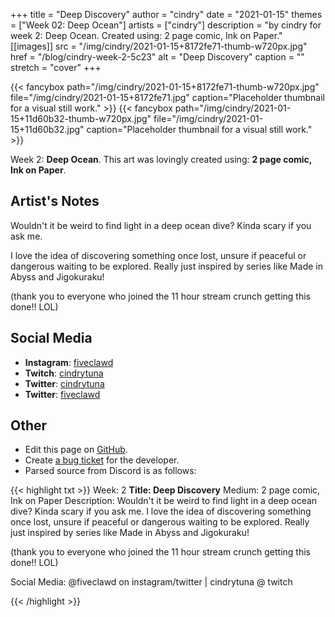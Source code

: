 +++
title =       "Deep Discovery"
author =      "cindry"
date =        "2021-01-15"
themes =      ["Week 02: Deep Ocean"]
artists =     ["cindry"]
description = "by cindry for week 2: Deep Ocean. Created using: 2 page comic, Ink on Paper."
[[images]]
      src = "/img/cindry/2021-01-15+8172fe71-thumb-w720px.jpg"
      href = "/blog/cindry-week-2-5c23"
      alt = "Deep Discovery"
      caption = ""
      stretch = "cover"
+++

{{< fancybox path="/img/cindry/2021-01-15+8172fe71-thumb-w720px.jpg" file="/img/cindry/2021-01-15+8172fe71.jpg" caption="Placeholder thumbnail for a visual still work." >}}
{{< fancybox path="/img/cindry/2021-01-15+11d60b32-thumb-w720px.jpg" file="/img/cindry/2021-01-15+11d60b32.jpg" caption="Placeholder thumbnail for a visual still work." >}}


Week 2: **Deep Ocean**. This art was lovingly created using: **2 page comic, Ink on Paper**.

## Artist's Notes

Wouldn't it be weird to find light in a deep ocean dive? Kinda scary if you ask me.

I love the idea of discovering something once lost, unsure if peaceful or dangerous waiting to be explored. 
Really just inspired by series like Made in Abyss and Jigokuraku!

(thank you to everyone who joined the 11 hour stream crunch getting this done!! LOL)

## Social Media

- **Instagram**: <a href='https://instagram.com/fiveclawd' target='_blank'>fiveclawd</a>
- **Twitch**: <a href='https://twitch.tv/cindrytuna' target='_blank'>cindrytuna</a>
- **Twitter**: <a href='https://twitter.com/cindrytuna' target='_blank'>cindrytuna</a>
- **Twitter**: <a href='https://twitter.com/fiveclawd' target='_blank'>fiveclawd</a>

## Other

- Edit this page on [GitHub](https://github.com/teaminkling/web-refresh/edit/main/content/blog/cindry-week-2-5c23.md).
- Create [a bug ticket](https://github.com/teaminkling/web-refresh/issues/new?assignees=&labels=bug&template=problem-report.md&title=) for the developer.
- Parsed source from Discord is as follows:

{{< highlight txt >}}
Week: 2
**Title:  Deep Discovery**
Medium: 2 page comic, Ink on Paper
Description: 
Wouldn't it be weird to find light in a deep ocean dive? Kinda scary if you ask me.
I love the idea of discovering something once lost, unsure if peaceful or dangerous waiting to be explored. 
Really just inspired by series like Made in Abyss and Jigokuraku!

(thank you to everyone who joined the 11 hour stream crunch getting this done!! LOL)

Social Media: @fiveclawd on instagram/twitter | cindrytuna @ twitch




{{< /highlight >}}